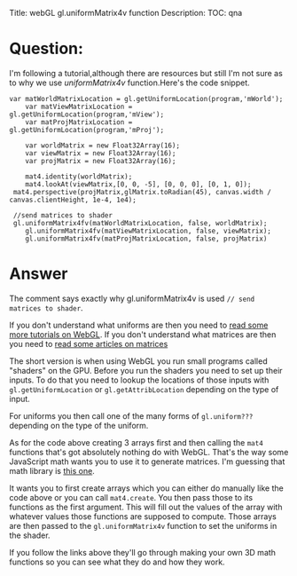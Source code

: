 Title: webGL gl.uniformMatrix4v function
Description:
TOC: qna

# Question:

I'm following a tutorial,although there are resources but still I'm not sure as to why we use *uniformMatrix4v* function.Here's the code snippet.

```
var matWorldMatrixLocation = gl.getUniformLocation(program,'mWorld');
    var matViewMatrixLocation = gl.getUniformLocation(program,'mView');
    var matProjMatrixLocation = gl.getUniformLocation(program,'mProj');

    var worldMatrix = new Float32Array(16);
    var viewMatrix = new Float32Array(16);
    var projMatrix = new Float32Array(16);

    mat4.identity(worldMatrix);
    mat4.lookAt(viewMatrix,[0, 0, -5], [0, 0, 0], [0, 1, 0]);
 mat4.perspective(projMatrix,glMatrix.toRadian(45), canvas.width / canvas.clientHeight, 1e-4, 1e4);

 //send matrices to shader
 gl.uniformMatrix4fv(matWorldMatrixLocation, false, worldMatrix);
    gl.uniformMatrix4fv(matViewMatrixLocation, false, viewMatrix);
    gl.uniformMatrix4fv(matProjMatrixLocation, false, projMatrix)
```

# Answer

The comment says exactly why gl.uniformMatrix4v is used `// send matrices to shader`. 

If you don't understand what uniforms are then you need to [read some more tutorials on WebGL](https://webglfundamentals.org/webgl/lessons/webgl-fundamentals.html). If you don't understand what matrices are then you need to [read some articles on matrices](https://webglfundamentals.org/webgl/lessons/webgl-2d-matrices.html)

The short version is when using WebGL you run small programs called "shaders" on the GPU. Before you run the shaders you need to set up their inputs. To do that you need to lookup the locations of those inputs with `gl.getUniformLocation` or `gl.getAttribLocation` depending on the type of input.

For uniforms you then call one of the many forms of `gl.uniform???` depending on the type of the uniform.

As for the code above creating 3 arrays first and then calling the `mat4` functions that's got absolutely nothing do with WebGL. That's the way some JavaScript math wants you to use it to generate matrices. I'm guessing that math library is [this one](http://glmatrix.net/).

It wants you to first create arrays which you can either do manually like the code above or you can call `mat4.create`. You then pass those to its functions as the first argument. This will fill out the values of the array with whatever values those functions are supposed to compute. Those arrays are then passed to the `gl.uniformMatrix4v` function to set the uniforms in the shader.

If you follow the links above they'll go through making your own 3D math functions so you can see what they do and how they work.

